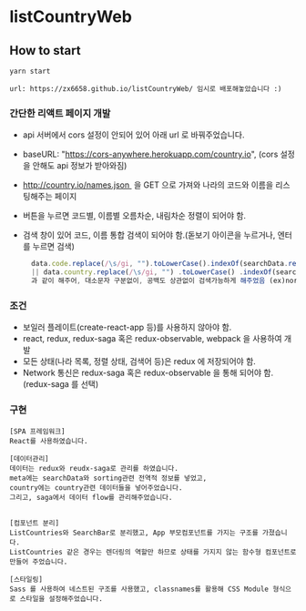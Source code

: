 # listCountryWeb

## How to start

```
yarn start

url: https://zx6658.github.io/listCountryWeb/ 임시로 배포해놓았습니다 :)
```

### 간단한 리액트 페이지 개발

- api 서버에서 cors 설정이 안되어 있어 아래 url 로 바꿔주었습니다.
- baseURL: "https://cors-anywhere.herokuapp.com/country.io", (cors 설정을 안해도 api 정보가 받아와짐)

- http://country.io/names.json  을 GET 으로 가져와 나라의 코드와 이름을 리스팅해주는 페이지

- 버튼을 누르면 코드별, 이름별 오름차순, 내림차순 정렬이 되어야 함.

- 검색 창이 있어 코드, 이름 통합 검색이 되어야 함.(돋보기 아이콘을 누르거나, 엔터를 누르면 검색)
  ```javascript
    data.code.replace(/\s/gi, "").toLowerCase().indexOf(searchData.replace(/\s/gi, "").toLowerCase()) >= 0
    || data.country.replace(/\s/gi, "") .toLowerCase() .indexOf(searchData.trim().toLowerCase()) >= 0 );
    과 같이 해주어, 대소문자 구분없이, 공백도 상관없이 검색가능하게 해주었음 (ex)northkorea 라 검색해도 나옴
  ```

### 조건

- 보일러 플레이트(create-react-app 등)를 사용하지 않아야 함.
- react, redux, redux-saga 혹은 redux-observable, webpack 을 사용하여 개발
- 모든 상태(나라 목록, 정렬 상태, 검색어 등)은 redux 에 저장되어야 함.
- Network 통신은 redux-saga 혹은 redux-observable 을 통해 되어야 함.(redux-saga 를 선택)

### 구현

```
[SPA 프레임워크]
React를 사용하였습니다.

[데이터관리]
데이터는 redux와 reudx-saga로 관리를 하였습니다.
meta에는 searchData와 sorting관련 전역적 정보를 넣었고,
country에는 country관련 데이터들을 넣어주었습니다.
그리고, saga에서 데이터 flow를 관리해주었습니다.


[컴포넌트 분리]
ListCountries와 SearchBar로 분리했고, App 부모컴포넌트를 가지는 구조를 가졌습니다.
ListCountries 같은 경우는 렌더링의 역할만 하므로 상태를 가지지 않는 함수형 컴포넌트로 만들어 주었습니다.

[스타일링]
Sass 를 사용하여 네스트된 구조를 사용했고, classnames를 활용해 CSS Module 형식으로 스타일을 설정해주었습니다.
```
